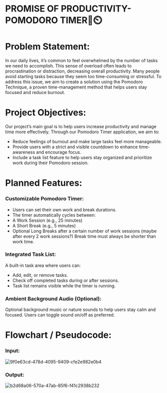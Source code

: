 # PROMISE OF PRODUCTIVITY-POMODORO TIMER🍅⏲️

# Problem Statement:
In our daily lives, it’s common to feel overwhelmed by the number of tasks we need to accomplish. This sense of overload often leads to procrastination or distraction, decreasing overall productivity. Many people avoid starting tasks because they seem too time-consuming or stressful. To address this issue, we aim to create a solution using the Pomodoro Technique, a proven time-management method that helps users stay focused and reduce burnout.

# Project Objectives:
Our project’s main goal is to help users increase productivity and manage time more effectively. 
Through our Pomodoro Timer application, we aim to:
* Reduce feelings of burnout and make large tasks feel more manageable.
* Provide users with a strict and visible countdown to enhance time-awareness and encourage focus.
* Include a task list feature to help users stay organized and prioritize work during their Pomodoro session.

# Planned Features:
### Customizable Pomodoro Timer:
* Users can set their own work and break durations.
* The timer automatically cycles between:
* A Work Session (e.g., 25 minutes)
* A Short Break (e.g., 5 minutes)
* Optional Long Breaks after a certain number of work sessions (maybe after every 2 work sessions?)
Break time must always be shorter than work time.
### Integrated Task List: 
A built-in task area where users can:
* Add, edit, or remove tasks.
* Check off completed tasks during or after sessions.
* Task list remains visible while the timer is running.
### Ambient Background Audio (Optional):
Optional background music or nature sounds to help users stay calm and focused.
Users can toggle sound on/off as preferred.
# Flowchart / Pseudocode:




### Input:
![9f0e63cd-478d-4095-9409-cfe2e982e0b4](https://github.com/user-attachments/assets/69eaf6f4-fb8a-48af-aace-1ec7b72b0a0d)



### Output:
![b2d68a06-570a-47ab-85f6-f41c2938b232](https://github.com/user-attachments/assets/5d614288-815c-464e-8dcb-f4ea8ebfb177)





